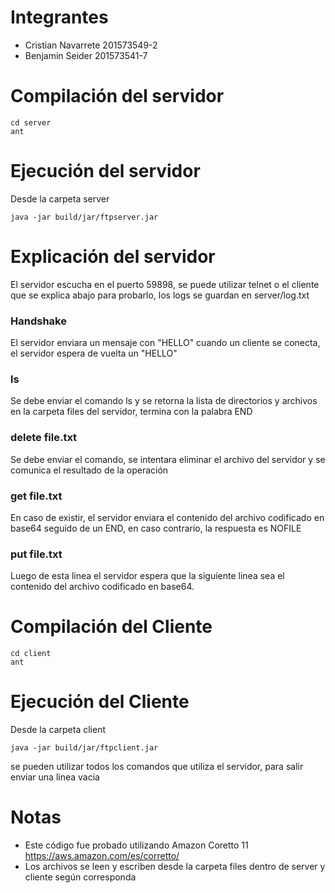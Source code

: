 # Integrantes

- Cristian Navarrete 201573549-2
- Benjamin Seider 201573541-7

# Compilación del servidor

    cd server
    ant

# Ejecución del servidor

Desde la carpeta server

    java -jar build/jar/ftpserver.jar

# Explicación del servidor

El servidor escucha en el puerto 59898, se puede utilizar telnet o el cliente que se explica abajo para probarlo, los logs se guardan en server/log.txt

### Handshake

El servidor enviara un mensaje con "HELLO" cuando un cliente se conecta, el servidor espera de vuelta un "HELLO"

### ls

Se debe enviar el comando ls y se retorna la lista de directorios y archivos en la carpeta files del servidor, termina con la palabra END

### delete file.txt

Se debe enviar el comando, se intentara eliminar el archivo del servidor y se comunica el resultado de la operación

### get file.txt

En caso de existir, el servidor enviara el contenido del archivo codificado en base64 seguido de un END, en caso contrario, la respuesta es NOFILE

### put file.txt

Luego de esta linea el servidor espera que la siguiente linea sea el contenido del archivo codificado en base64.

# Compilación del Cliente

    cd client
    ant

# Ejecución del Cliente
Desde la carpeta client

    java -jar build/jar/ftpclient.jar

se pueden utilizar todos los comandos que utiliza el servidor, para salir enviar una linea vacia

# Notas

- Este código fue probado utilizando Amazon Coretto 11 https://aws.amazon.com/es/corretto/
- Los archivos se leen y escriben desde la carpeta files dentro de server y cliente según corresponda
